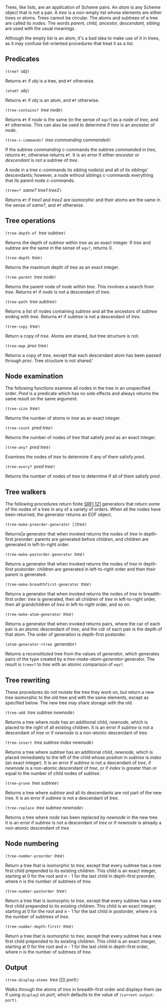 Trees, like lists, are an application of Scheme pairs.  An *atom* is any Scheme object that is not a pair.  A *tree* is a non-empty list whose elements are either trees or atoms.  Trees cannot be circular.  The atoms and subtrees of a tree are called its *nodes*. The words *parent, child, ancestor, descendant, sibling* are used with the usual meanings.

Although the empty list is an atom, it's a bad idea to make use of it in trees, as it may confuse list-oriented procedures that treat it as a list.

## Predicates

`(tree? `*obj*`)`

Returns `#t` if *obj* is a tree, and `#f` otherwise.

`(atom? `*obj*`)`

Returns `#t` if *obj* is an atom, and `#f` otherwise.

`(tree-contains? `*tree node*`)`

Returns `#t` if *node* is the same (in the sense of `eqv?`) as a node of *tree*, and `#f` otherwise.  This can also be used to determine if *tree* is an ancestor of *node*.

`(tree-c-commands? `*tree commanding commanded*`)`

If the subtree *commanding* c-commands the subtree *commanded* in *tree*, returns `#t`; otherwise returns `#f`.  It is an error if either *ancestor* or *descendant* is not a subtree of *tree*.

A node in a tree c-commands its sibling node(s) and all of its siblings' descendants; however, a node without siblings c-commands everything that its parent node c-commands.

`(tree=? `*same? tree1 tree2*`)`

Returns `#t` if *tree1* and *tree2* are isomorphic and their atoms are the same in the sense of *same?*, and `#f` otherwise.

## Tree operations

`(tree-depth-of `*tree subtree*`)`

Returns the depth of *subtree* within *tree* as an exact integer. If *tree* and *subtree* are the same in the sense of `eqv?`, returns 0.

`(tree-depth `*tree*`)`

Returns the maximum depth of *tree* as an exact integer.

`(tree-parent `*tree node*`)`

Returns the parent node of *node* within *tree*.  This involves a search from *tree*.  Returns `#f` if *node* is not a descendant of *tree*.

`(tree-path `*tree subtree*`)`

Returns a list of nodes containing *subtree* and all the ancestors of *subtree* ending with *tree*.  Returns `#f` if *subtree* is not a descendant of *tree*.

`(tree-copy `*tree*`)`

Return a copy of *tree*.  Atoms are shared, but tree structure is not.

`(tree-map `*proc tree*`)`

Returns a copy of *tree*, except that each descendant atom has been passed through *proc*.  Tree structure is not shared.'

## Node examination

The following functions examine all nodes in the tree in an unspecified order.  *Pred* is a predicate which has no side effects and always returns the same result on the same argument.

`(tree-size `*tree*`)`

Returns the number of atoms in *tree* as an exact integer.

`(tree-count `*pred tree*`)`

Returns the number of nodes of *tree* that satisfy *pred* as an exact integer.

`(tree-any? `*pred tree*`)`

Examines the nodes of *tree* to determine if any of them satisfy *pred*.

`(tree-every? `*pred tree*`)`

Returns the number of nodes of *tree* to determine if all of them satisfy *pred*.

## Tree walkers

The following procedures return finite [SRFI 121](http://srfi.schemers.org/srfi-121/srfi-121.html) generators that return some of the nodes of a tree in any of a variety of orders. When all the nodes have been returned, the generator returns an EOF object.

`(tree-make-preorder-generator [[`*tree*`)`

Returns|a generator that when invoked returns the nodes of *tree* in depth-first preorder: parents are generated before children, and children are generated in left-to-right order.

`(tree-make-postorder-generator `*tree*`)`

Returns a generator that when invoked returns the nodes of *tree* in depth-first postorder: children are generated in left-to-right order and then their parent is generated.

`(tree-make-breadthfirst-generator `*tree*`)`

Returns a generator that when invoked returns the nodes of *tree* in breadth-first order: *tree* is generated, then all children of *tree* in left-to-right order, then all grandchildren of *tree* in left-to-right order, and so on.

`(tree-make-atom-generator `*tree*`)`

Returns a generator that when invoked returns pairs, where the car of each pair is an atomic descendant of *tree*, and the cdr of each pair is the depth of that atom.  The order of generation is depth-first postorder.

`(atom-generator->tree `*generator*`)`

Returns a reconstituted tree from the values of *generator*, which generates pairs of the type created by a *tree-make-atom-generator* generator.  The result is `tree=?` to *tree* with an atomic comparison of `eqv?`.

## Tree rewriting

These procedures do not mutate the tree they work on, but return a new tree isomorphic to the old tree and with the same elements, except as specified below.  The new tree may share storage with the old.

`(tree-add `*tree subtree newnode*`)`

Returns a tree where *node* has an additional child, *newnode*,  which is placed to the right of all existing children.  It is an error if *subtree* is not a descendant of *tree* or if *newnode* is a non-atomic descendant of *tree*.

`(tree-insert `*tree subtree index newnode*`)`

Returns a tree where *subtree* has an additional child, *newnode*,  which is placed immediately to the left of the child whose position in *subtree* is *index* (an exact integer).  It is an error if *subtree* is not a descendant of *tree*, if *newnode* is a non-atomic descendant of *tree*, or if *index* is greater than or equal to the number of child nodes of *subtree*.

`(tree-prune `*tree subtree*`)`

Returns a tree where *subtree* and all its descendants are not part of the new tree.  It is an error if *subtree* is not a descendant of *tree*.

`(tree-replace `*tree subtree newnode*`)`

Returns a tree where *node* has been replaced by *newnode* in the new tree.  It is an error if *subtree* is not a descendant of *tree* or if *newnode* is already a non-atomic descendant of *tree*.


## Node numbering

`(tree-number-preorder `*tree*`)`

Return a tree that is isomorphic to *tree*, except that every subtree has a new first child prepended to its existing children.  This child is an exact integer, starting at 0 for the root and <i>n</i> - 1 for the last child in depth-first preorder, where <i>n</i> is the number of subtrees of *tree*.

`(tree-number-postorder `*tree*`)`

Return a tree that is isomorphic to *tree*, except that every subtree has a new first child prepended to its existing children.  This child is an exact integer, starting at 0 for the root and <i>n</i> - 1 for the last child in postorder, where <i>n</i> is the number of subtrees of *tree*.

`(tree-number-depth-firstr `*tree*`)`

Return a tree that is isomorphic to *tree*, except that every subtree has a new first child prepended to its existing children.  This child is an exact integer, starting at 0 for the root and <i>n</i> - 1 for the last child in depth-first order, where <i>n</i> is the number of subtrees of *tree*.

## Output

`(tree-display-atoms `*tree* []]( *port*)`)`

Walks through the atoms of *tree* in breadth-first order and displays them (as if using `display`) on *port*, which defaults to the value of `(current-output-port)`.
